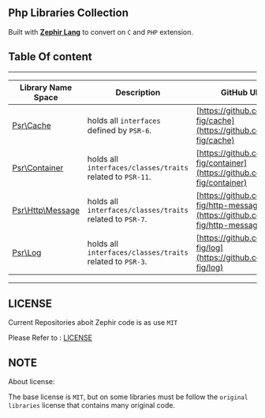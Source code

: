 ## Php Libraries Collection

Built with [**Zephir Lang**](https://zephir-lang.com/) to convert on `C` and `PHP` extension.

## Table Of content

-------------------------------------------------------------
| **Library Name Space** | **Description** | **GitHub URL** |
|------------------------|-----------------|----------------|
| [Psr\Cache](ZephirCollection/Psr/Cache)                   | holds all `interfaces` defined by `PSR-6`.                 | [https://github.com/php-fig/cache](https://github.com/php-fig/cache)               |
| [Psr\Container](ZephirCollection/Psr/Container)           | holds all `interfaces/classes/traits` related to `PSR-11`. | [https://github.com/php-fig/container](https://github.com/php-fig/container)       |
| [Psr\Http\Message](ZephirCollection/Psr/Http/Message)     | holds all `interfaces/classes/traits` related to `PSR-7`.  | [https://github.com/php-fig/http-message](https://github.com/php-fig/http-message) |
| [Psr\Log](ZephirCollection/Psr/Log)                       | holds all `interfaces/classes/traits` related to `PSR-3`.  | [https://github.com/php-fig/log](https://github.com/php-fig/log)          |
-------------------------------------------------------------

## LICENSE

Current Repositories aboit Zephir code is as use `MIT`

Please Refer to : [LICENSE](LICENSE)

## NOTE

About license:

The base license is `MIT`, but on some libraries must be follow the `original libraries` license that contains many original code.

